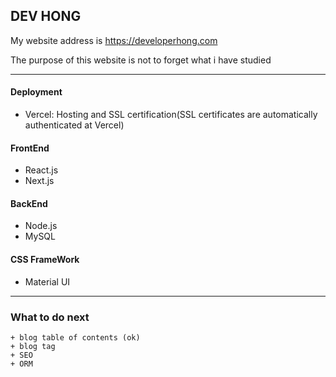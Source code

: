 ## DEV HONG

My website address is <https://developerhong.com>

The purpose of this website is not to forget what i have studied

---

  #### Deployment 
   + Vercel: Hosting and SSL certification(SSL certificates are automatically authenticated at Vercel)

  #### FrontEnd
   + React.js
   + Next.js
  
  #### BackEnd
   + Node.js
   + MySQL

   #### CSS FrameWork
   + Material UI
   
 ---
 
  ### What to do next
    + blog table of contents (ok)
    + blog tag
    + SEO
    + ORM
